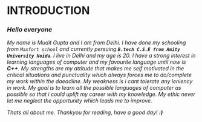 # **INTRODUCTION**

### *Hello everyone*

*My name is Mudit Gupta and I am from Delhi.*
*I have done my schooling from ```Maxfort school``` and currently persuing **```B.tech C.S.E from Amity University Noida```**.
I live in Delhi and my age is 20. 
I have a strong interest in learning languages of computer and my favourite language until now is **C++**.
My strengths are my attitude that makes me self motivated in the critical situations and punctuality which always forces me to do/complete my work within the daeadline.
My weakness is i cant tolerate any leniency in work.
My goal is to learn all the possible languages of computer as possible so that i could uplift my career with my knowledge.
My ethic never let me neglect the opportunity which leads me to improve.*

*Thats all about me.
Thankyou for reading, have a good day!
**:)***      
